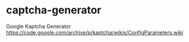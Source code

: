 # captcha-generator
Google Kaptcha Generator  
https://code.google.com/archive/p/kaptcha/wikis/ConfigParameters.wiki
